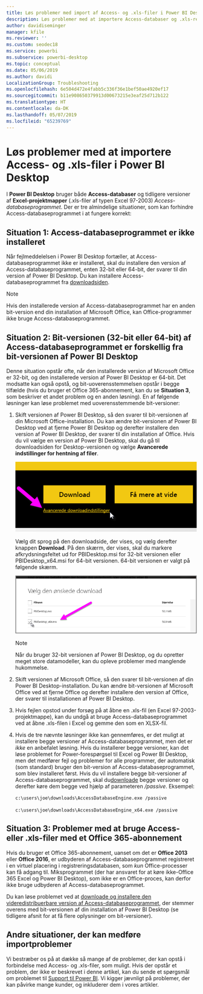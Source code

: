 ```yaml
---
title: Løs problemer med import af Access- og .xls-filer i Power BI Desktop
description: Løs problemer med at importere Access-databaser og .xls-regneark til Power BI Desktop og Power Query
author: davidiseminger
manager: kfile
ms.reviewer: ''
ms.custom: seodec18
ms.service: powerbi
ms.subservice: powerbi-desktop
ms.topic: conceptual
ms.date: 05/06/2019
ms.author: davidi
LocalizationGroup: Troubleshooting
ms.openlocfilehash: 6e504d472e4fabb5c336f36e1bef50ae4920ef17
ms.sourcegitcommit: b11e908650379913d00673215e3eaf25d712b122
ms.translationtype: HT
ms.contentlocale: da-DK
ms.lasthandoff: 05/07/2019
ms.locfileid: "65239769"
---
```

# <a name="resolve-issues-importing-access-and-xls-files-in-power-bi-desktop"></a>Løs problemer med at importere Access- og .xls-filer i Power BI Desktop
I **Power BI Desktop** bruger både **Access-databaser** og tidligere versioner af **Excel-projektmapper** (.xls-filer af typen Excel 97-2003) *Access-databaseprogrammet*. Der er tre almindelige situationer, som kan forhindre Access-databaseprogrammet i at fungere korrekt:

## <a name="situation-1-no-access-database-engine-installed"></a>Situation 1: Access-databaseprogrammet er ikke installeret
Når fejlmeddelelsen i Power BI Desktop fortæller, at Access-databaseprogrammet ikke er installeret, skal du installere den version af Access-databaseprogrammet, enten 32-bit eller 64-bit, der svarer til din version af Power BI Desktop. Du kan installere Access-databaseprogrammet fra [downloadsiden](http://www.microsoft.com/download/details.aspx?id=13255).

>[!NOTE]
>Hvis den installerede version af Access-databaseprogrammet har en anden bit-version end din installation af Microsoft Office, kan Office-programmer ikke bruge Access-databaseprogrammet.

## <a name="situation-2-the-access-database-engine-bit-version-32-bit-or-64-bit-is-different-from-your-power-bi-desktop-bit-version"></a>Situation 2: Bit-versionen (32-bit eller 64-bit) af Access-databaseprogrammet er forskellig fra bit-versionen af Power BI Desktop
Denne situation opstår ofte, når den installerede version af Microsoft Office er 32-bit, og den installerede version af Power BI Desktop er 64-bit. Det modsatte kan også opstå, og bit-uoverensstemmelsen opstår i begge tilfælde (hvis du bruger et Office 365-abonnement, kan du se **Situation 3**, som beskriver et andet problem og en anden løsning). En af følgende løsninger kan løse problemet med uoverensstemmende bit-versioner:

1. Skift versionen af Power BI Desktop, så den svarer til bit-versionen af din Microsoft Office-installation. Du kan ændre bit-versionen af Power BI Desktop ved at fjerne Power BI Desktop og derefter installere den version af Power BI Desktop, der svarer til din installation af Office. Hvis du vil vælge en version af Power BI Desktop, skal du gå til downloadsiden for Desktop-versionen og vælge **Avancerede indstillinger for hentning af filer**.
   
   ![](media/desktop-access-database-errors/desktop-access-errors-1.png)
   
   Vælg dit sprog på den downloadside, der vises, og vælg derefter knappen **Download**. På den skærm, der vises, skal du markere afkrydsningsfeltet ud for PBIDesktop.msi for 32-bit versionen eller PBIDesktop_x64.msi for 64-bit versionen. 64-bit versionen er valgt på følgende skærm.
   
   ![](media/desktop-access-database-errors/desktop-access-errors-2.png)
   
   >[!NOTE]
   >Når du bruger 32-bit versionen af Power BI Desktop, og du opretter meget store datamodeller, kan du opleve problemer med manglende hukommelse.
2. Skift versionen af Microsoft Office, så den svarer til bit-versionen af din Power BI Desktop-installation. Du kan ændre bit-versionen af Microsoft Office ved at fjerne Office og derefter installere den version af Office, der svarer til installationen af Power BI Desktop.
3. Hvis fejlen opstod under forsøg på at åbne en .xls-fil (en Excel 97-2003-projektmappe), kan du undgå at bruge Access-databaseprogrammet ved at åbne .xls-filen i Excel og gemme den som en XLSX-fil.
4. Hvis de tre nævnte løsninger ikke kan gennemføres, er det muligt at installere begge versioner af Access-databaseprogrammet, men det er *ikke* en anbefalet løsning. Hvis du installerer begge versioner, kan det løse problemet for Power-forespørgsel til Excel og Power BI Desktop, men det medfører fejl og problemer for alle programmer, der automatisk (som standard) bruger den bit-version af Access-databaseprogrammet, som blev installeret først. Hvis du vil installere begge bit-versioner af Access-databaseprogrammet, skal du[downloade](http://www.microsoft.com/download/details.aspx?id=13255) begge versioner og derefter køre dem begge ved hjælp af parameteren */passive*. Eksempel:
   
       c:\users\joe\downloads\AccessDatabaseEngine.exe /passive
   
       c:\users\joe\downloads\AccessDatabaseEngine_x64.exe /passive

## <a name="situation-3-trouble-using-access-or-xls-files-with-an-office-365-subscription"></a>Situation 3: Problemer med at bruge Access- eller .xls-filer med et Office 365-abonnement
Hvis du bruger et Office 365-abonnement, uanset om det er **Office 2013** eller **Office 2016**, er udbyderen af Access-databaseprogrammet registreret i en virtuel placering i registreringsdatabasen, som *kun* Office-processer kan få adgang til. Miksprogrammet (der har ansvaret for at køre ikke-Office 365 Excel og Power BI Desktop), som ikke er en Office-proces, kan derfor ikke bruge udbyderen af Access-databaseprogrammet.

Du kan løse problemet ved at [downloade og installere den videredistribuerbare version af Access-databaseprogrammet](http://www.microsoft.com/download/details.aspx?id=13255), der stemmer overens med bit-versionen af din installation af Power BI Desktop (se tidligere afsnit for at få flere oplysninger om bit-versioner).

## <a name="other-situations-that-cause-import-issues"></a>Andre situationer, der kan medføre importproblemer
Vi bestræber os på at dække så mange af de problemer, der kan opstå i forbindelse med Access- og .xls-filer, som muligt. Hvis der opstår et problem, der ikke er beskrevet i denne artikel, kan du sende et spørgsmål om problemet til [Support til Power BI](https://powerbi.microsoft.com/support/). Vi kigger jævnligt på problemer, der kan påvirke mange kunder, og inkluderer dem i vores artikler.


